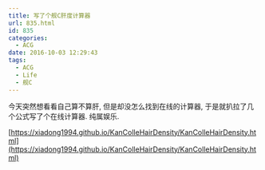 ```yaml
---
title: 写了个舰C肝度计算器
url: 835.html
id: 835
categories:
  - ACG
date: 2016-10-03 12:29:43
tags:
  - ACG
  - Life
  - 舰C
---
```


今天突然想看看自己算不算肝, 但是却没怎么找到在线的计算器, 于是就扒拉了几个公式写了个在线计算器. 纯属娱乐.

[https://xiadong1994.github.io/KanColleHairDensity/KanColleHairDensity.html](https://xiadong1994.github.io/KanColleHairDensity/KanColleHairDensity.html)